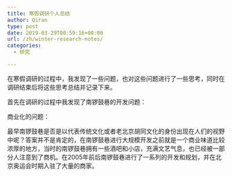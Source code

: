 ```yaml
---
title: 寒假调研个人总结
author: Qiran
type: post
date: 2019-03-29T00:59:16+00:00
url: /zh/winter-research-notes/
categories:
  - 研究

---
```

在寒假调研的过程中，我发现了一些问题，也对这些问题进行了一些思考，同时在调研结束后将这些思考总结并记录下来。

首先在调研的过程中我发现了南锣鼓巷的开发问题：

商业化的问题：

最早南锣鼓巷是否是以代表传统文化或者老北京胡同文化的身份出现在人们的视野中呢？答案并不是肯定的，在南锣鼓巷进行大规模开发之前就是一个商业味道比较浓厚的地方，当时的南锣鼓巷拥有一些酒吧和小店，充满文艺气息，也已经被一部分人注意到了商机。在2005年前后南锣鼓巷进行了一系列的开发和规划，并在北京奥运会时期入驻了大量的商家。